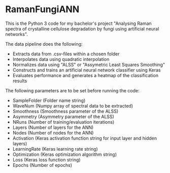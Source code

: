 # RamanFungiANN

This is the Python 3 code for my bachelor's project "Analysing Raman spectra of crystalline cellulose degradation by fungi using artificial neural networks".

The data pipeline does the following:
* Extracts data from .csv-files within a chosen folder
* Interpolates data using quadratic interpolation
* Normalizes data using "ALSS" or "Assymetric Least Squares Smoothing"
* Constructs and trains an artificial neural network classifier using Keras
* Evaluates performance and generates a heatmap of the classification results

The following parameters are to be set before running the code:
* SampleFolder (Folder name string)
* WaveNum (Numpy array of spectral data to be extracted)
* Smoothness (Smoothness parameter of the ALSS)
* Asymmetry (Asymmetry parameter of the ALSS)
* NRuns (Number of training/evaluation iterations)
* Layers (Number of layers for the ANN)
* Nodes (Number of nodes for the ANN)
* Activation (Keras activation function string for input layer and hidden layers)
* LearningRate (Keras learning rate string)
* Optimization (Keras optimization algorithm string)
* Loss (Keras loss function string)
* Epochs (Number of epochs)
